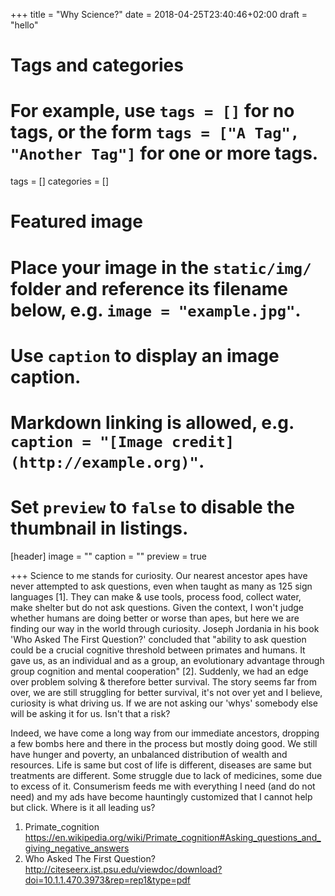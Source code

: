 +++
title = "Why Science?"
date = 2018-04-25T23:40:46+02:00
draft = "hello"



# Tags and categories
# For example, use `tags = []` for no tags, or the form `tags = ["A Tag", "Another Tag"]` for one or more tags.
tags = []
categories = []

# Featured image
# Place your image in the `static/img/` folder and reference its filename below, e.g. `image = "example.jpg"`.
# Use `caption` to display an image caption.
#   Markdown linking is allowed, e.g. `caption = "[Image credit](http://example.org)"`.
# Set `preview` to `false` to disable the thumbnail in listings.
[header]
image = ""
caption = ""
preview = true


+++
Science to me stands for curiosity. Our nearest ancestor apes have never attempted to ask questions, even when taught as many as 125 sign languages [1]. They can make & use tools, process food, collect water, make shelter but do not ask questions. Given the context, I won't judge whether humans are doing better or worse than apes, but here we are finding our way in the world through curiosity. Joseph Jordania in his book 'Who Asked The First Question?' concluded that "ability to ask question could be a crucial cognitive threshold between primates and humans. It gave us, as an individual and as a group, an evolutionary advantage through group cognition and mental cooperation" [2]. Suddenly, we had an edge over problem solving & therefore better survival. The story seems far from over, we are still struggling for better survival, it's not over yet and I believe, curiosity is what driving us. If we are not asking our 'whys' somebody else will be asking it for us. Isn't that a risk?

Indeed, we have come a long way from our immediate ancestors, dropping a few bombs here and there in the process but mostly doing good. We still have hunger and poverty, an unbalanced distribution of wealth and resources. Life is same but cost of life is different, diseases are same but treatments are different. Some struggle due to lack of medicines, some due to excess of it. Consumerism feeds me with everything I need (and do not need) and my ads have become hauntingly customized that I cannot help but click. Where is it all leading us?



1. Primate_cognition   https://en.wikipedia.org/wiki/Primate_cognition#Asking_questions_and_giving_negative_answers
2. Who Asked The First Question?
 http://citeseerx.ist.psu.edu/viewdoc/download?doi=10.1.1.470.3973&rep=rep1&type=pdf
